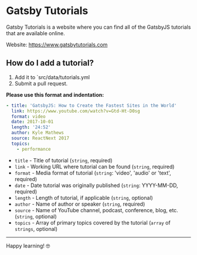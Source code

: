 # Gatsby Tutorials

Gatsby Tutorials is a website where you can find all of the GatsbyJS tutorials that are available online.

Website: https://www.gatsbytutorials.com

## How do I add a tutorial?

1. Add it to `src/data/tutorials.yml
2. Submit a pull request.

**Please use this format and indentation:**

```yaml
- title: 'GatsbyJS: How to Create the Fastest Sites in the World'
  link: https://www.youtube.com/watch?v=Gtd-Ht-D0sg
  format: video
  date: 2017-10-01
  length: '24:52'
  author: Kyle Mathews
  source: ReactNext 2017
  topics:
    - performance
```

- `title` - Title of tutorial (`string`, required)
- `link` - Working URL where tutorial can be found (`string`, required)
- `format` - Media format of tutorial (`string`: 'video', 'audio' or 'text', required)
- `date` - Date tutorial was originally published (`string`: YYYY-MM-DD, required)
- `length` - Length of tutorial, if applicable (`string`, optional)
- `author` - Name of author or speaker (`string`, required)
- `source` - Name of YouTube channel, podcast, conference, blog, etc. (`string`, optional)
- `topics` - Array of primary topics covered by the tutorial (`array` of `strings`, optional)

---

Happy learning! 🤓